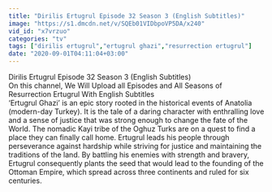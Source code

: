 ```yaml
---
title: "Dirilis Ertugrul Episode 32 Season 3 (English Subtitles)"
image: "https://s1.dmcdn.net/v/SQEb01VIDbpoVP5DA/x240"
vid_id: "x7vrzuo"
categories: "tv"
tags: ["dirilis ertugrul","ertugrul ghazi","resurrection ertugrul"]
date: "2020-09-01T04:11:04+03:00"
---
```

Dirilis Ertugrul Episode 32  Season 3 (English Subtitles)  <br>On this channel, We Will Upload all Episodes and All Seasons of Resurrection Ertugrul With English Subtitles  <br>‘Ertugrul Ghazi’ is an epic story rooted in the historical events of Anatolia (modern-day Turkey). It is the tale of a daring character with enthralling love and a sense of justice that was strong enough to change the fate of the World. The nomadic Kayi tribe of the Oghuz Turks are on a quest to find a place they can finally call home. Ertugrul leads his people through perseverance against hardship while striving for justice and maintaining the traditions of the land. By battling his enemies with strength and bravery, Ertugrul consequently plants the seed that would lead to the founding of the Ottoman Empire, which spread across three continents and ruled for six centuries.  <br>
